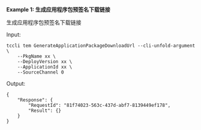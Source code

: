 **Example 1: 生成应用程序包预签名下载链接**

生成应用程序包预签名下载链接

Input: 

```
tccli tem GenerateApplicationPackageDownloadUrl --cli-unfold-argument  \
    --PkgName xx \
    --DeployVersion xx \
    --ApplicationId xx \
    --SourceChannel 0
```

Output: 
```
{
    "Response": {
        "RequestId": "81f74023-563c-437d-abf7-8139449ef178",
        "Result": {}
    }
}
```

